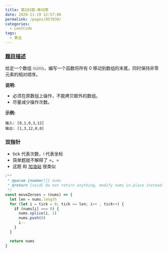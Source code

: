 ```yaml
---
title: 第283题-移动零
date: 2020-11-19 12:57:06
permalink: /pages/857030/
categories:
  - LeetCode
tags:
  - 算法
---
```


### [题目描述](https://leetcode-cn.com/problems/move-zeroes/)

给定一个数组 <span style="background: #eee; color: #666;">nums</span>，编写一个函数将所有 0 移动到数组的末尾，同时保持非零元素的相对顺序。

**说明:**

- 必须在原数组上操作，不能拷贝额外的数组。
- 尽量减少操作次数。

**示例:**

```
输入: [0,1,0,3,12]
输出: [1,3,12,0,0]
```

<!-- more -->

### 双指针

- tick 代表次数，i 代表坐标
- 简单题就不解释了 =。=
- 这题 和 [加油站](https://xiaojun996.top/pages/7a4af3/) 很类似

```JavaScript
/**
 * @param {number[]} nums
 * @return {void} Do not return anything, modify nums in-place instead.
 */
const moveZeroes = (nums) => {
  let len = nums.length
  for (let i = tick = 0; tick <= len; i++ , tick++) {
    if (nums[i] === 0) {
      nums.splice(i, 1)
      nums.push(0)
      i--
    }
  }

  return nums
}
```

